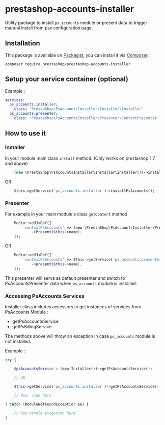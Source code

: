 # prestashop-accounts-installer

Utility package to install `ps_accounts` module or present data to trigger manual install from psx configuration page.

## Installation

This package is available on [Packagist](https://packagist.org/packages/prestashop/prestashop-accounts-installer), 
you can install it via [Composer](https://getcomposer.org).

```shell script
composer require prestashop/prestashop-accounts-installer
```
## Setup your service container (optional)

Example :

```yaml
services:
  ps_accounts.installer:
    class: 'PrestaShop\PsAccountsInstaller\Installer\Installer'
  ps_accounts.presenter:
    class: 'PrestaShop\PsAccountsInstaller\Presenter\ContextPresenter'
```

## How to use it 

### Installer

In your module main class `install` method. (Only works on prestashop 1.7 and above)

```php
    (new \PrestaShop\PsAccountsInstaller\Installer\Installer())->installPsAccounts();
```

OR

```php
    $this->getService('ps_accounts.installer')->installPsAccounts();
```

### Presenter

For example in your main module's class `getContent` method.

```php
    Media::addJsDef([
        'contextPsAccounts' => (new \PrestaShop\PsAccountsInstaller\Presenter\ContextPresenter())
            ->Present($this->name),
    ]);
```
OR

```php
    Media::addJsDef([
        'contextPsAccounts' => $this->getService('ps_accounts.presenter')
            ->present($this->name),
    ]);
```

This presenter will serve as default presenter and switch to PsAccountsPresenter data when `ps_accounts` module is installed.

### Accessing PsAccounts Services

Installer class includes accessors to get instances of services from PsAccounts Module :

* getPsAccountsService
* getPsBillingService

The methods above will throw an exception in case `ps_accounts` module is not installed.

Example :

```php
try {

    $psAccountsService = (new Installer())->getPsAccountsService();
    
    // OR

    $this->getService('ps_accounts.installer')->getPsAccountsService();

    // Your code here

} catch (ModuleNotFoundException $e) {

    // You handle exception here
}
```

